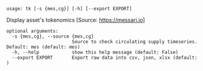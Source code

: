 `usage: tk [-s {mes,cg}] [-h] [--export EXPORT]`

Display asset's tokenomics [Source: https://messari.io]

```
optional arguments:
  -s {mes,cg}, --source {mes,cg}
                        Source to check circulating supply timeseries. Default: mes (default: mes)
  -h, --help            show this help message (default: False)
  --export EXPORT       Export raw data into csv, json, xlsx (default: )
```
